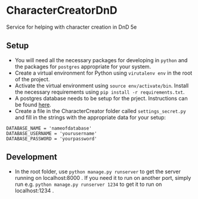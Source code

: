# CharacterCreatorDnD
Service for helping with character creation in DnD 5e

## Setup
* You will need all the necessary packages for developing in `python` and the packages for `postgres` appropriate for your system.
* Create a virtual environment for Python using `virutalenv env` in the root of the project.
* Activate the virtual environment using `source env/activate/bin`. Install the necessary requirements using `pip install -r requirements.txt`.
* A postgres database needs to be setup for the prject. Instructions can be found [here](https://www.digitalocean.com/community/tutorials/how-to-use-postgresql-with-your-django-application-on-ubuntu-14-04).
* Create a file in the CharacterCreator folder called `settings_secret.py` and fill in the strings with the appropriate data for your setup:
```
DATABASE_NAME = 'nameofdatabase'
DATABASE_USERNAME = 'yourusername'
DATABASE_PASSWORD = 'yourpassword'
```

## Development
* In the root folder, use `python manage.py runserver` to get the server running on localhost:8000 . If you need it to run on another port, simply run e.g. `python manage.py runserver 1234` to get it to run on localhost:1234 .
